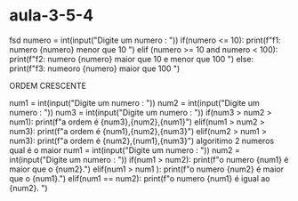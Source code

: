 # aula-3-5-4
fsd
numero = int(input("Digite um numero : "))
if(numero <= 10):
 print(f"f1: numero {numero} menor que 10 ")
elif (numero >= 10 and numero < 100):
     print(f"f2: numero {numero} maior que 10  e menor que 100 ")
else:
     print(f"f3: numeoro {numero} maior que 100  ") 

ORDEM CRESCENTE

num1 = int(input("Digite um numero : "))
num2 = int(input("Digite um numero : "))
num3 = int(input("Digite um numero : "))
if(num3 > num2 > num1):
    print(f"a ordem é {num3},{num2},{num1}")
elif(num1 > num2 > num3):
    print(f"a ordem é {num1},{num2},{num3}")
elif(num2 > num1 > num3):
    print(f"a ordem é {num2},{num1},{num3}")
algoritimo 2 numeros qual é o maior
num1 = int(input("Digite um numero : "))
num2 = int(input("Digite um numero : "))
if(num1 > num2):
    print(f"o numero {num1} é maior que o {num2}.")
elif(num1 > num1 ):
    print(f"o numero {num2} é maior que o {num1}.")
elif(num1 == num2):
    print(f"o numero {num1} é igual ao {num2}. ")
